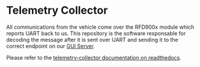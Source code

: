# Telemetry Collector

All communications from the vehicle come over the RFD900x module which reports UART back to us. This repository is the software responsable for decoding the message after it is sent over UART and sending it to the correct endpoint on our [GUI Server](https://github.com/Solar-Gators/Pit-GUI).

Please refer to the  [telemetry-collector documentation on readthedocs](https://docs.ufsolargators.org/en/latest/Electrical/Telemetry/receiver.html).

